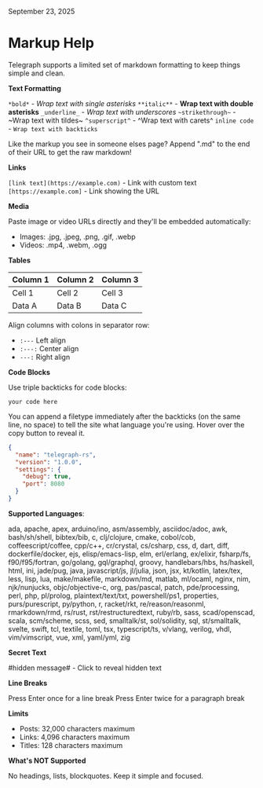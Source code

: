 September 23, 2025

# Markup Help
Telegraph supports a limited set of markdown formatting to keep things simple and clean.

**Text Formatting**

`*bold*` - *Wrap text with single asterisks*
`**italic**` - **Wrap text with double asterisks**
`_underline_` - _Wrap text with underscores_
`~strikethrough~` - ~Wrap text with tildes~
`^superscript^` - ^Wrap text with carets^
`inline code` - `Wrap text with backticks`

Like the markup you see in someone elses page? Append ".md" to the end of their URL to get the raw markdown!

**Links**

`[link text](https://example.com)` - Link with custom text
`[https://example.com]` - Link showing the URL

**Media**

Paste image or video URLs directly and they'll be embedded automatically:
- Images: .jpg, .jpeg, .png, .gif, .webp
- Videos: .mp4, .webm, .ogg

**Tables**

| Column 1 | Column 2 | Column 3 |
|----------|----------|----------|
| Cell 1   | Cell 2   | Cell 3   |
| Data A   | Data B   | Data C   |

Align columns with colons in separator row:
- `:---` Left align
- `:---:` Center align
- `---:` Right align

**Code Blocks**

Use triple backticks for code blocks:

```language
your code here
```

You can append a filetype immediately after the backticks (on the same line, no space) to tell the site what language you're using. Hover over the copy button to reveal it.

```json
{
  "name": "telegraph-rs",
  "version": "1.0.0",
  "settings": {
    "debug": true,
    "port": 8080
  }
}
```

**Supported Languages**:

ada, apache, apex, arduino/ino, asm/assembly, asciidoc/adoc, awk, bash/sh/shell, bibtex/bib, c, clj/clojure, cmake, cobol/cob, coffeescript/coffee, cpp/c++, cr/crystal, cs/csharp, css, d, dart, diff, dockerfile/docker, ejs, elisp/emacs-lisp, elm, erl/erlang, ex/elixir, fsharp/fs, f90/f95/fortran, go/golang, gql/graphql, groovy, handlebars/hbs, hs/haskell, html, ini, jade/pug, java, javascript/js, jl/julia, json, jsx, kt/kotlin, latex/tex, less, lisp, lua, make/makefile, markdown/md, matlab, ml/ocaml, nginx, nim, njk/nunjucks, objc/objective-c, org, pas/pascal, patch, pde/processing, perl, php, pl/prolog, plaintext/text/txt, powershell/ps1, properties, purs/purescript, py/python, r, racket/rkt, re/reason/reasonml, rmarkdown/rmd, rs/rust, rst/restructuredtext, ruby/rb, sass, scad/openscad, scala, scm/scheme, scss, sed, smalltalk/st, sol/solidity, sql, st/smalltalk, svelte, swift, tcl, textile, toml, tsx, typescript/ts, v/vlang, verilog, vhdl, vim/vimscript, vue, xml, yaml/yml, zig

**Secret Text**

#hidden message# - Click to reveal hidden text

**Line Breaks**

Press Enter once for a line break
Press Enter twice for a paragraph break

**Limits**

- Posts: 32,000 characters maximum
- Links: 4,096 characters maximum
- Titles: 128 characters maximum

**What's NOT Supported**

No headings, lists, blockquotes. Keep it simple and focused.
